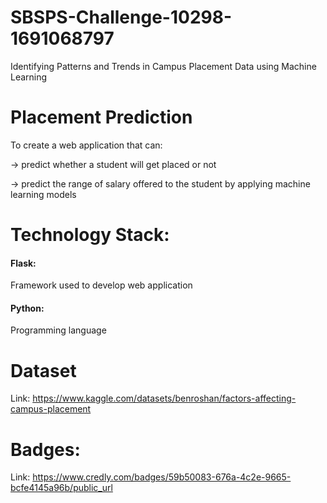 # SBSPS-Challenge-10298-1691068797
Identifying Patterns and Trends in Campus Placement Data using Machine Learning

# Placement Prediction

To create a web application that can: 

-> predict whether a student will get placed or not

-> predict the range of salary offered to the student by applying machine learning models

# Technology Stack:

#### Flask:  
Framework used to develop web application
#### Python: 
Programming language

# Dataset

Link: https://www.kaggle.com/datasets/benroshan/factors-affecting-campus-placement 

# Badges:

Link: https://www.credly.com/badges/59b50083-676a-4c2e-9665-bcfe4145a96b/public_url 
